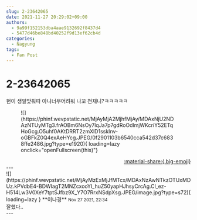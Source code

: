 ```yaml
---
slug: 2-23642065
date: 2021-11-27 20:29:02+09:00
authors:
  - 9a99f152153dba4aae9132692f8437d4
  - 5477d46be848bd40252f9d13ef62cb4d
categories:
  - Nagyung
tags:
  - Fan Post
---
```


# 2-23642065

<div class="post-container" markdown="1">
<div class="content-container md-sidebar__scrollwrap" markdown="1">

헌이 생일맞춰따 아니너무어려워 나꼬 천재니?ㅋㅋㅋㅋㅋ
<figure markdown="1">
![](https://phinf.wevpstatic.net/MjAyMjA2MjhfMjAy/MDAxNjU2NDAzNTUyMTg3.frAOBm6NsOy7lqJa7p7gdRoOdlmjWKcriY52ETqHoGcg.O5uhf0AKtDRRT2zmXlD1sskInv-oGBFkZ0Q4exAeHYcg.JPEG/0f2901103b6540cca542d37c6838ffe2486.jpg?type=e1920){ loading=lazy onclick="openFullscreen(this)"}
</figure>


</div>
</div>

<div style="text-align: right;" markdown="1">
<a href="https://weverse.io/fromis9/fanpost/2-23642065" style="text-align: right;">:material-share:{.big-emoji}</a>
</div>
---

<div class="comments-container md-sidebar__scrollwrap" markdown="1">
<div class="comment" markdown="1">
<div class='id-container' markdown="1">
![](https://phinf.wevpstatic.net/MjAyMzExMjJfMTcx/MDAxNzAwNTkzOTUxMDUz.kPVdbE4-BDWIagT2MNZcxooYI_huZ50yapHJhsyCrcAg.Cl_ez-H514Lw3V0XeY7tptSJfbz9X_Y7O7RrxNSdpXsg.JPEG/image.jpg?type=s72){ loading=lazy }
**<span class="artist">이나경</span>** <small>Nov 27 2021, 22:34</small><br>
</div>
<div class='comment-body' markdown="1">
잘했다..
</div>
</div>
</div>
---
